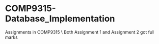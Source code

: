 # COMP9315-Database_Implementation
Assignments in COMP9315 \\
Both Assignment 1 and Assignment 2 got full marks
